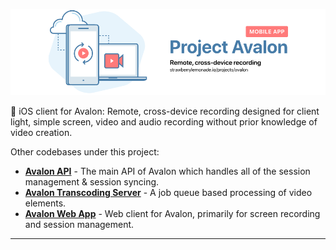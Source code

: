 ![](./resources/header-banner.png)

🎥 iOS client for Avalon: Remote, cross-device recording designed for client light, simple screen, video and audio recording without prior knowledge of video creation.

Other codebases under this project:
* [**Avalon API**](https://github.com/strawberrylemonade/avalon-api) - The main API of Avalon which handles all of the session management & session syncing.
* [**Avalon Transcoding Server**](https://github.com/strawberrylemonade/avalon-transcoder) - A job queue based processing of video elements.
* [**Avalon Web App**](https://github.com/strawberrylemonade/avalon-web) - Web client for Avalon, primarily for screen recording and session management.

---

